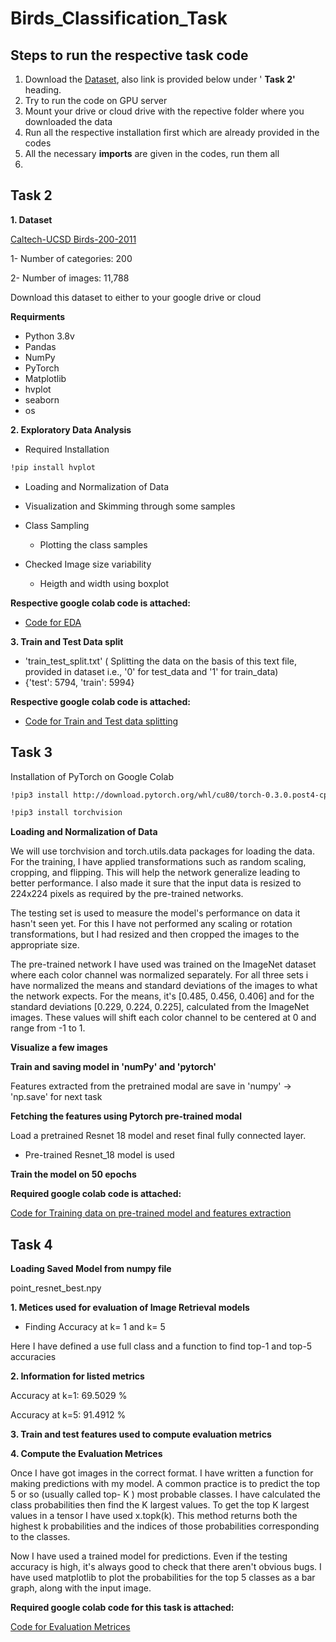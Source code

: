 # **Birds_Classification_Task**

## Steps to run the respective task code

1. Download the [Dataset](http://www.vision.caltech.edu/visipedia/CUB-200-2011.html), also link is provided below under ' **Task 2'** heading.
2. Try to run the code on GPU server
3. Mount your drive or cloud drive with the repective folder where you downloaded the data
4. Run all the respective installation first which are already provided in the codes
5. All the necessary **imports** are given in the codes, run them all
6. 



## Task 2
**1. Dataset**

[Caltech-UCSD Birds-200-2011](http://www.vision.caltech.edu/visipedia/CUB-200-2011.html)

1- Number of categories: 200

2- Number of images: 11,788

Download this dataset to either to your google drive or cloud



**Requirments**

 * Python 3.8v
 * Pandas
 * NumPy
 * PyTorch
 * Matplotlib
 * hvplot
 * seaborn
 * os


**2. Exploratory Data Analysis**

* Required Installation

```bash
!pip install hvplot
```

* Loading and Normalization of Data
* Visualization and Skimming through some samples
* Class Sampling

  * Plotting the class samples

* Checked Image size variability
  
  * Heigth and width using boxplot

**Respective google colab code is attached:**

* [Code for EDA](https://colab.research.google.com/drive/17vOxQgpBOllKFrZ0n67FlNYt3HrfYymv#scrollTo=ITgHOKTm4hZM)

**3. Train and Test Data split**

* 'train_test_split.txt' ( Splitting the data on the basis of this text file, provided in dataset i.e., '0' for test_data and '1' for train_data)
* {'test': 5794, 'train': 5994}

**Respective google colab code is attached:**

* [Code for Train and Test data splitting](https://colab.research.google.com/drive/1gUwr7VdE4gw7YUmeTp1KrQj5HwG51sJM#scrollTo=jeDmgESr7TOH)

## Task 3

Installation of PyTorch on Google Colab

```bash
!pip3 install http://download.pytorch.org/whl/cu80/torch-0.3.0.post4-cp36-cp36m-linux_x86_64.whl 

!pip3 install torchvision
```

**Loading and Normalization of Data**

We will use torchvision and torch.utils.data packages for loading the data. For the training, I have applied transformations such as random scaling, cropping, and flipping. This will help the network generalize leading to better performance. I also made it sure that the input data is resized to 224x224 pixels as required by the pre-trained networks.

The testing set is used to measure the model's performance on data it hasn't seen yet. For this I have not performed any scaling or rotation transformations, but I had resized and then cropped the images to the appropriate size.

The pre-trained network I have used was trained on the ImageNet dataset where each color channel was normalized separately. For all three sets i have normalized the means and standard deviations of the images to what the network expects. For the means, it's [0.485, 0.456, 0.406] and for the standard deviations [0.229, 0.224, 0.225], calculated from the ImageNet images. These values will shift each color channel to be centered at 0 and range from -1 to 1.

**Visualize a few images**

**Train and saving model in 'numPy' and 'pytorch'**

Features extracted from the pretrained  modal are save in 'numpy' -> 'np.save' for next task


**Fetching the features using Pytorch pre-trained modal**

Load a pretrained Resnet 18 model and reset final fully connected layer.
   * Pre-trained Resnet_18 model is used

**Train the model on 50 epochs**

**Required google colab code is attached:**

[Code for Training data on pre-trained model and features extraction](https://colab.research.google.com/drive/1FZo28vtsq_wPdgVg0emBtpi5IiQE8NAI#scrollTo=ryJ5vtkVXhRo)

## Task 4

**Loading Saved Model from numpy file**

point_resnet_best.npy

**1. Metices used for evaluation of Image Retrieval models**

* Finding Accuracy at k= 1 and k= 5

Here I have defined a use full class and a function to find top-1 and top-5 accuracies

**2.  Information for listed metrics**

Accuracy at k=1: 69.5029 %

Accuracy at k=5: 91.4912 %

**3.  Train and test features used to compute evaluation metrics**

**4. Compute the Evaluation Metrices**

Once I have got images in the correct format. I have written a function for making predictions with my model. A common practice is to predict the top 5 or so (usually called top- K ) most probable classes. I have calculated the class probabilities then find the K largest values.
To get the top K largest values in a tensor I have used x.topk(k). This method returns both the highest k probabilities and the indices of those probabilities corresponding to the classes.

Now I have used a trained model for predictions. Even if the testing accuracy is high, it's always good to check that there aren't obvious bugs. I have used matplotlib to plot the probabilities for the top 5 classes as a bar graph, along with the input image.

**Required google colab code for this task is attached:**

[Code for Evaluation Metrices](https://colab.research.google.com/drive/1KuJT-eVeO4ZVRAaOXnOwB876veUBgPkt#scrollTo=YtftovmWU15m)





